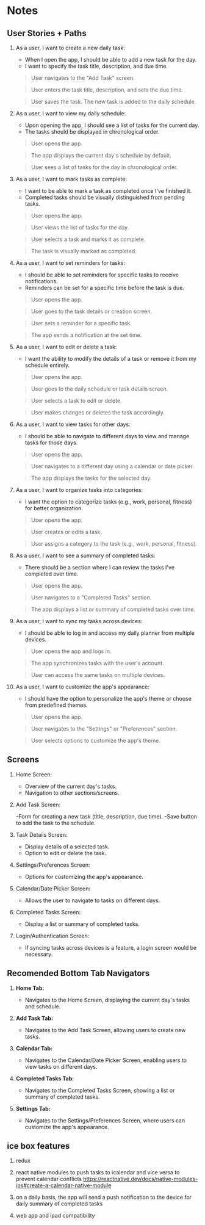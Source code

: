 # Notes

## User Stories + Paths

1.  As a user, I want to create a new daily task:

    - When I open the app, I should be able to add a new task for the day.
    - I want to specify the task title, description, and due time.

    > User navigates to the "Add Task" screen.

    > User enters the task title, description, and sets the due time.

    > User saves the task.
    > The new task is added to the daily schedule.

2.  As a user, I want to view my daily schedule:

    - Upon opening the app, I should see a list of tasks for the current day.
    - The tasks should be displayed in chronological order.

    > User opens the app.

    > The app displays the current day's schedule by default.

    > User sees a list of tasks for the day in chronological order.

3.  As a user, I want to mark tasks as complete:

    - I want to be able to mark a task as completed once I've finished it.
    - Completed tasks should be visually distinguished from pending tasks.

    > User opens the app.

    > User views the list of tasks for the day.

    > User selects a task and marks it as complete.

    > The task is visually marked as completed.

4.  As a user, I want to set reminders for tasks:

    - I should be able to set reminders for specific tasks to receive notifications.
    - Reminders can be set for a specific time before the task is due.

    > User opens the app.

    > User goes to the task details or creation screen.

    > User sets a reminder for a specific task.

    > The app sends a notification at the set time.

5.  As a user, I want to edit or delete a task:

    - I want the ability to modify the details of a task or remove it from my schedule entirely.

    > User opens the app.

    > User goes to the daily schedule or task details screen.

    > User selects a task to edit or delete.

    > User makes changes or deletes the task accordingly.

6.  As a user, I want to view tasks for other days:

    - I should be able to navigate to different days to view and manage tasks for those days.

    > User opens the app.

    > User navigates to a different day using a calendar or date picker.

    > The app displays the tasks for the selected day.

7.  As a user, I want to organize tasks into categories:

    - I want the option to categorize tasks (e.g., work, personal, fitness) for better organization.

    > User opens the app.

    > User creates or edits a task.

    > User assigns a category to the task (e.g., work, personal, fitness).

8.  As a user, I want to see a summary of completed tasks:

    - There should be a section where I can review the tasks I've completed over time.

    > User opens the app.

    > User navigates to a "Completed Tasks" section.

    > The app displays a list or summary of completed tasks over time.

9.  As a user, I want to sync my tasks across devices:

    - I should be able to log in and access my daily planner from multiple devices.

    > User opens the app and logs in.

    > The app synchronizes tasks with the user's account.

    > User can access the same tasks on multiple devices.

10. As a user, I want to customize the app's appearance:

    - I should have the option to personalize the app's theme or choose from predefined themes.

    > User opens the app.

    > User navigates to the "Settings" or "Preferences" section.

    > User selects options to customize the app's theme.

## Screens

1. Home Screen:

   - Overview of the current day's tasks.
   - Navigation to other sections/screens.

2. Add Task Screen:

   -Form for creating a new task (title, description, due time).
   -Save button to add the task to the schedule.

3. Task Details Screen:

   - Display details of a selected task.
   - Option to edit or delete the task.

4. Settings/Preferences Screen:

   - Options for customizing the app's appearance.

5. Calendar/Date Picker Screen:

   - Allows the user to navigate to tasks on different days.

6. Completed Tasks Screen:

   - Display a list or summary of completed tasks.

7. Login/Authentication Screen:

   - If syncing tasks across devices is a feature, a login screen would be necessary.

## Recomended Bottom Tab Navigators

1. **Home Tab:**

   - Navigates to the Home Screen, displaying the current day's tasks and schedule.

2. **Add Task Tab:**

   - Navigates to the Add Task Screen, allowing users to create new tasks.

3. **Calendar Tab:**

   - Navigates to the Calendar/Date Picker Screen, enabling users to view tasks on different days.

4. **Completed Tasks Tab:**

   - Navigates to the Completed Tasks Screen, showing a list or summary of completed tasks.

5. **Settings Tab:**
   - Navigates to the Settings/Preferences Screen, where users can customize the app's appearance.

## ice box features

1. redux

2. react native modules to push tasks to icalendar and vice versa to prevent calendar conflicts
   https://reactnative.dev/docs/native-modules-ios#create-a-calendar-native-module

3. on a daily basis, the app will send a push notification to the device for daily summary of completed tasks

4. web app and ipad compatibility